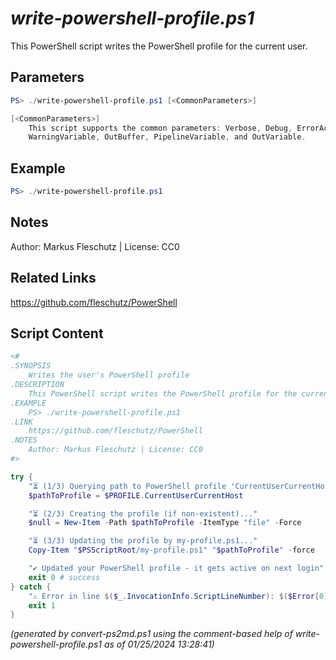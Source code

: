 *write-powershell-profile.ps1*
================

This PowerShell script writes the PowerShell profile for the current user.

Parameters
----------
```powershell
PS> ./write-powershell-profile.ps1 [<CommonParameters>]

[<CommonParameters>]
    This script supports the common parameters: Verbose, Debug, ErrorAction, ErrorVariable, WarningAction, 
    WarningVariable, OutBuffer, PipelineVariable, and OutVariable.
```

Example
-------
```powershell
PS> ./write-powershell-profile.ps1

```

Notes
-----
Author: Markus Fleschutz | License: CC0

Related Links
-------------
https://github.com/fleschutz/PowerShell

Script Content
--------------
```powershell
<#
.SYNOPSIS
	Writes the user's PowerShell profile
.DESCRIPTION
	This PowerShell script writes the PowerShell profile for the current user.
.EXAMPLE
	PS> ./write-powershell-profile.ps1
.LINK
	https://github.com/fleschutz/PowerShell
.NOTES
	Author: Markus Fleschutz | License: CC0
#>

try {
	"⏳ (1/3) Querying path to PowerShell profile 'CurrentUserCurrentHost'..."
	$pathToProfile = $PROFILE.CurrentUserCurrentHost

	"⏳ (2/3) Creating the profile (if non-existent)..."
	$null = New-Item -Path $pathToProfile -ItemType "file" -Force

	"⏳ (3/3) Updating the profile by my-profile.ps1..."
	Copy-Item "$PSScriptRoot/my-profile.ps1" "$pathToProfile" -force

	"✔️ Updated your PowerShell profile - it gets active on next login"
	exit 0 # success
} catch {
	"⚠️ Error in line $($_.InvocationInfo.ScriptLineNumber): $($Error[0])"
	exit 1
}
```

*(generated by convert-ps2md.ps1 using the comment-based help of write-powershell-profile.ps1 as of 01/25/2024 13:28:41)*
